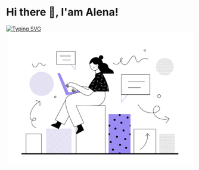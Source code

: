# Hi there 👋, I'am Alena!
<a href="https://git.io/typing-svg"><img src="https://readme-typing-svg.herokuapp.com?font=Fira+Code&pause=5&color=9922F7&multiline=true&width=500&lines=I'm+a+developer.+;And+I+find+joy+in+every+missing+semicolon" alt="Typing SVG" /></a>
<img src="/img.jpg" align = "right" width="500"/>
